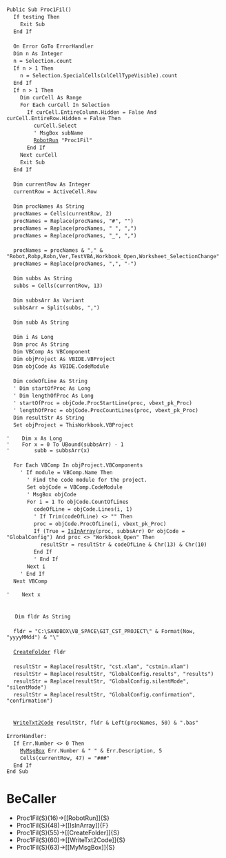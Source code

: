 &nbsp;  &nbsp;  &nbsp;  &nbsp;  
`Public Sub Proc1Fil()`  
&nbsp;&nbsp;&nbsp;&nbsp;`If testing Then`  
&nbsp;&nbsp;&nbsp;&nbsp;&nbsp;&nbsp;&nbsp;&nbsp;`Exit Sub`  
&nbsp;&nbsp;&nbsp;&nbsp;`End If`  
&nbsp;  &nbsp;  &nbsp;  &nbsp;  
&nbsp;&nbsp;&nbsp;&nbsp;`On Error GoTo ErrorHandler`  
&nbsp;&nbsp;&nbsp;&nbsp;`Dim n As Integer`  
&nbsp;&nbsp;&nbsp;&nbsp;`n = Selection.count`  
&nbsp;&nbsp;&nbsp;&nbsp;`If n > 1 Then`  
&nbsp;&nbsp;&nbsp;&nbsp;&nbsp;&nbsp;&nbsp;&nbsp;`n = Selection.SpecialCells(xlCellTypeVisible).count`  
&nbsp;&nbsp;&nbsp;&nbsp;`End If`  
&nbsp;&nbsp;&nbsp;&nbsp;`If n > 1 Then`  
&nbsp;&nbsp;&nbsp;&nbsp;&nbsp;&nbsp;&nbsp;&nbsp;`Dim curCell As Range`  
&nbsp;&nbsp;&nbsp;&nbsp;&nbsp;&nbsp;&nbsp;&nbsp;`For Each curCell In Selection`  
&nbsp;&nbsp;&nbsp;&nbsp;&nbsp;&nbsp;&nbsp;&nbsp;&nbsp;&nbsp;&nbsp;&nbsp;`If curCell.EntireColumn.Hidden = False And curCell.EntireRow.Hidden = False Then`  
&nbsp;&nbsp;&nbsp;&nbsp;&nbsp;&nbsp;&nbsp;&nbsp;&nbsp;&nbsp;&nbsp;&nbsp;&nbsp;&nbsp;&nbsp;&nbsp;`curCell.Select`  
&nbsp;&nbsp;&nbsp;&nbsp;&nbsp;&nbsp;&nbsp;&nbsp;&nbsp;&nbsp;&nbsp;&nbsp;&nbsp;&nbsp;&nbsp;&nbsp;`' MsgBox subName`  
&nbsp;&nbsp;&nbsp;&nbsp;&nbsp;&nbsp;&nbsp;&nbsp;&nbsp;&nbsp;&nbsp;&nbsp;&nbsp;&nbsp;&nbsp;&nbsp;[`RobotRun`](RobotRun)` "Proc1Fil"`  
&nbsp;&nbsp;&nbsp;&nbsp;&nbsp;&nbsp;&nbsp;&nbsp;&nbsp;&nbsp;&nbsp;&nbsp;`End If`  
&nbsp;&nbsp;&nbsp;&nbsp;&nbsp;&nbsp;&nbsp;&nbsp;`Next curCell`  
&nbsp;&nbsp;&nbsp;&nbsp;&nbsp;&nbsp;&nbsp;&nbsp;`Exit Sub`  
&nbsp;&nbsp;&nbsp;&nbsp;`End If`  
&nbsp;  &nbsp;  &nbsp;  &nbsp;  
&nbsp;&nbsp;&nbsp;&nbsp;`Dim currentRow As Integer`  
&nbsp;&nbsp;&nbsp;&nbsp;`currentRow = ActiveCell.Row`  
&nbsp;  &nbsp;  &nbsp;  &nbsp;  
&nbsp;&nbsp;&nbsp;&nbsp;`Dim procNames As String`  
&nbsp;&nbsp;&nbsp;&nbsp;`procNames = Cells(currentRow, 2)`  
&nbsp;&nbsp;&nbsp;&nbsp;`procNames = Replace(procNames, "#", "")`  
&nbsp;&nbsp;&nbsp;&nbsp;`procNames = Replace(procNames, " ", ",")`  
&nbsp;&nbsp;&nbsp;&nbsp;`procNames = Replace(procNames, "_", ",")`  
&nbsp;  &nbsp;  &nbsp;  &nbsp;  
&nbsp;&nbsp;&nbsp;&nbsp;`procNames = procNames & "," & "Robot,Robp,Robn,Ver,TestVBA,Workbook_Open,Worksheet_SelectionChange"`  
&nbsp;&nbsp;&nbsp;&nbsp;`procNames = Replace(procNames, ",", "-")`  
&nbsp;  &nbsp;  &nbsp;  &nbsp;  
&nbsp;&nbsp;&nbsp;&nbsp;`Dim subbs As String`  
&nbsp;&nbsp;&nbsp;&nbsp;`subbs = Cells(currentRow, 13)`  
&nbsp;  &nbsp;  &nbsp;  &nbsp;  
&nbsp;&nbsp;&nbsp;&nbsp;`Dim subbsArr As Variant`  
&nbsp;&nbsp;&nbsp;&nbsp;`subbsArr = Split(subbs, ",")`  
&nbsp;  &nbsp;  &nbsp;  &nbsp;  
&nbsp;&nbsp;&nbsp;&nbsp;`Dim subb As String`  
&nbsp;  &nbsp;  &nbsp;  &nbsp;  
&nbsp;&nbsp;&nbsp;&nbsp;`Dim i As Long`  
&nbsp;&nbsp;&nbsp;&nbsp;`Dim proc As String`  
&nbsp;&nbsp;&nbsp;&nbsp;`Dim VBComp As VBComponent`  
&nbsp;&nbsp;&nbsp;&nbsp;`Dim objProject As VBIDE.VBProject`  
&nbsp;&nbsp;&nbsp;&nbsp;`Dim objCode As VBIDE.CodeModule`  
&nbsp;  &nbsp;  &nbsp;  &nbsp;  
&nbsp;&nbsp;&nbsp;&nbsp;`Dim codeOfLine As String`  
&nbsp;&nbsp;&nbsp;&nbsp;`' Dim startOfProc As Long`  
&nbsp;&nbsp;&nbsp;&nbsp;`' Dim lengthOfProc As Long`  
&nbsp;&nbsp;&nbsp;&nbsp;`' startOfProc = objCode.ProcStartLine(proc, vbext_pk_Proc)`  
&nbsp;&nbsp;&nbsp;&nbsp;`' lengthOfProc = objCode.ProcCountLines(proc, vbext_pk_Proc)`  
&nbsp;&nbsp;&nbsp;&nbsp;`Dim resultStr As String`  
&nbsp;&nbsp;&nbsp;&nbsp;`Set objProject = ThisWorkbook.VBProject`  
&nbsp;  &nbsp;  &nbsp;  &nbsp;  
`'    Dim x As Long`  
`'    For x = 0 To UBound(subbsArr) - 1`  
`'        subb = subbsArr(x)`  
&nbsp;  &nbsp;  &nbsp;  &nbsp;  
&nbsp;&nbsp;&nbsp;&nbsp;`For Each VBComp In objProject.VBComponents`  
&nbsp;&nbsp;&nbsp;&nbsp;&nbsp;&nbsp;&nbsp;&nbsp;`' If module = VBComp.Name Then`  
&nbsp;&nbsp;&nbsp;&nbsp;&nbsp;&nbsp;&nbsp;&nbsp;&nbsp;&nbsp;&nbsp;&nbsp;`' Find the code module for the project.`  
&nbsp;&nbsp;&nbsp;&nbsp;&nbsp;&nbsp;&nbsp;&nbsp;&nbsp;&nbsp;&nbsp;&nbsp;`Set objCode = VBComp.CodeModule`  
&nbsp;&nbsp;&nbsp;&nbsp;&nbsp;&nbsp;&nbsp;&nbsp;&nbsp;&nbsp;&nbsp;&nbsp;`' MsgBox objCode`  
&nbsp;&nbsp;&nbsp;&nbsp;&nbsp;&nbsp;&nbsp;&nbsp;&nbsp;&nbsp;&nbsp;&nbsp;`For i = 1 To objCode.CountOfLines`  
&nbsp;&nbsp;&nbsp;&nbsp;&nbsp;&nbsp;&nbsp;&nbsp;&nbsp;&nbsp;&nbsp;&nbsp;&nbsp;&nbsp;&nbsp;&nbsp;`codeOfLine = objCode.Lines(i, 1)`  
&nbsp;&nbsp;&nbsp;&nbsp;&nbsp;&nbsp;&nbsp;&nbsp;&nbsp;&nbsp;&nbsp;&nbsp;&nbsp;&nbsp;&nbsp;&nbsp;`' If Trim(codeOfLine) <> "" Then`  
&nbsp;&nbsp;&nbsp;&nbsp;&nbsp;&nbsp;&nbsp;&nbsp;&nbsp;&nbsp;&nbsp;&nbsp;&nbsp;&nbsp;&nbsp;&nbsp;`proc = objCode.ProcOfLine(i, vbext_pk_Proc)`  
&nbsp;&nbsp;&nbsp;&nbsp;&nbsp;&nbsp;&nbsp;&nbsp;&nbsp;&nbsp;&nbsp;&nbsp;&nbsp;&nbsp;&nbsp;&nbsp;`If (True = `[`IsInArray`](IsInArray)`(proc, subbsArr) Or objCode = "GlobalConfig") And proc <> "Workbook_Open" Then`  
&nbsp;&nbsp;&nbsp;&nbsp;&nbsp;&nbsp;&nbsp;&nbsp;&nbsp;&nbsp;&nbsp;&nbsp;&nbsp;&nbsp;&nbsp;&nbsp;&nbsp;&nbsp;&nbsp;&nbsp;`resultStr = resultStr & codeOfLine & Chr(13) & Chr(10)`  
&nbsp;&nbsp;&nbsp;&nbsp;&nbsp;&nbsp;&nbsp;&nbsp;&nbsp;&nbsp;&nbsp;&nbsp;&nbsp;&nbsp;&nbsp;&nbsp;`End If`  
&nbsp;&nbsp;&nbsp;&nbsp;&nbsp;&nbsp;&nbsp;&nbsp;&nbsp;&nbsp;&nbsp;&nbsp;&nbsp;&nbsp;&nbsp;&nbsp;`' End If`  
&nbsp;&nbsp;&nbsp;&nbsp;&nbsp;&nbsp;&nbsp;&nbsp;&nbsp;&nbsp;&nbsp;&nbsp;`Next i`  
&nbsp;&nbsp;&nbsp;&nbsp;&nbsp;&nbsp;&nbsp;&nbsp;`' End If`  
&nbsp;&nbsp;&nbsp;&nbsp;`Next VBComp`  
&nbsp;  &nbsp;  &nbsp;  &nbsp;  
`'    Next x`  
&nbsp;  &nbsp;  &nbsp;  &nbsp;  
&nbsp;  &nbsp;  &nbsp;  &nbsp;  
&nbsp;&nbsp;&nbsp;&nbsp;&nbsp;`Dim fldr As String`  
&nbsp;  &nbsp;  &nbsp;  &nbsp;  
&nbsp;&nbsp;&nbsp;&nbsp;`fldr = "C:\SANDBOX\VB_SPACE\GIT_CST_PROJECT\" & Format(Now, "yyyyMMdd") & "\"`  
&nbsp;  &nbsp;  &nbsp;  &nbsp;  
&nbsp;&nbsp;&nbsp;&nbsp;[`CreateFolder`](CreateFolder)` fldr`  
&nbsp;  &nbsp;  &nbsp;  &nbsp;  
&nbsp;&nbsp;&nbsp;&nbsp;`resultStr = Replace(resultStr, "cst.xlam", "cstmin.xlam")`  
&nbsp;&nbsp;&nbsp;&nbsp;`resultStr = Replace(resultStr, "GlobalConfig.results", "results")`  
&nbsp;&nbsp;&nbsp;&nbsp;`resultStr = Replace(resultStr, "GlobalConfig.silentMode", "silentMode")`  
&nbsp;&nbsp;&nbsp;&nbsp;`resultStr = Replace(resultStr, "GlobalConfig.confirmation", "confirmation")`  
&nbsp;  &nbsp;  &nbsp;  &nbsp;  
&nbsp;  &nbsp;  &nbsp;  &nbsp;  
&nbsp;&nbsp;&nbsp;&nbsp;[`WriteTxt2Code`](WriteTxt2Code)` resultStr, fldr & Left(procNames, 50) & ".bas"`  
&nbsp;  &nbsp;  &nbsp;  &nbsp;  
`ErrorHandler:`  
&nbsp;&nbsp;&nbsp;&nbsp;`If Err.Number <> 0 Then`  
&nbsp;&nbsp;&nbsp;&nbsp;&nbsp;&nbsp;&nbsp;&nbsp;[`MyMsgBox`](MyMsgBox)` Err.Number & " " & Err.Description, 5`  
&nbsp;&nbsp;&nbsp;&nbsp;&nbsp;&nbsp;&nbsp;&nbsp;`Cells(currentRow, 47) = "###"`  
&nbsp;&nbsp;&nbsp;&nbsp;`End If`  
`End Sub`  


# BeCaller
- Proc1Fil{S}(16)->[[RobotRun]]{S}
- Proc1Fil{S}(48)->[[IsInArray]]{F}
- Proc1Fil{S}(55)->[[CreateFolder]]{S}
- Proc1Fil{S}(60)->[[WriteTxt2Code]]{S}
- Proc1Fil{S}(63)->[[MyMsgBox]]{S}

